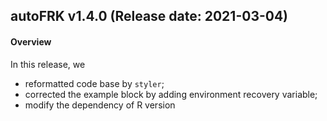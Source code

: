 ## autoFRK v1.4.0 (Release date: 2021-03-04)
#### Overview 
In this release, we
  - reformatted code base by `styler`;
  - corrected the example block by adding environment recovery variable;
  - modify the dependency of R version
